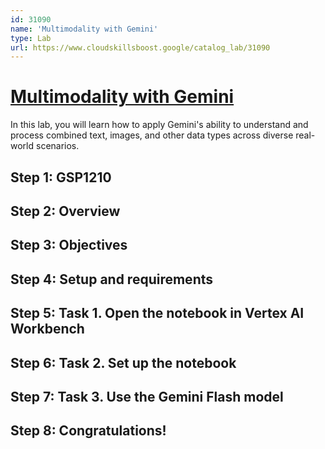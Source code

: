 ```yaml
---
id: 31090
name: 'Multimodality with Gemini'
type: Lab
url: https://www.cloudskillsboost.google/catalog_lab/31090
---
```


# [Multimodality with Gemini](https://www.cloudskillsboost.google/catalog_lab/31090)

In this lab, you will learn how to apply Gemini's ability to understand and process combined text, images, and other data types across diverse real-world scenarios.

## Step 1: GSP1210

## Step 2: Overview

## Step 3: Objectives

## Step 4: Setup and requirements

## Step 5: Task 1. Open the notebook in Vertex AI Workbench

## Step 6: Task 2. Set up the notebook

## Step 7: Task 3. Use the Gemini Flash model

## Step 8: Congratulations!
